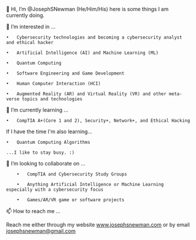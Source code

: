 👋 Hi, I’m @JosephSNewman (He/Him/His) here is some things I am currently doing.

👀 I’m interested in ...

    •	Cybersecurity technologies and becoming a cybersecurity analyst and ethical hacker

    •	Artificial Intelligence (AI) and Machine Learning (ML)

    •	Quantum Computing

    •	Software Engineering and Game Development 

    •	Human Computer Interaction (HCI)
    
    •	Augmented Reality (AR) and Virtual Reality (VR) and other meta-verse topics and technologies

🌱 I’m currently learning ... 

    •	CompTIA A+(Core 1 and 2), Security+, Network+, and Ethical Hacking

If I have the time I'm also learning...

    •   Quantum Computing Algorithms 

    ...I like to stay busy. :)

💞️ I’m looking to collaborate on ...

        •   CompTIA and Cybersecurity Study Groups

        •	Anything Artificial Intelligence or Machine Learning especially with a cybersecurity focus

        •	Games/AR/VR game or software projects

📫 How to reach me ...

Reach me either through my website www.josephsnewman.com or by email josephsnewman@gmail.com 


<!---
JosephSNewman/JosephSNewman is a ✨ special ✨ repository because its `README.md` (this file) appears on your GitHub profile.
You can click the Preview link to take a look at your changes.
--->
